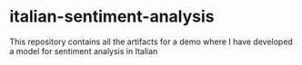# italian-sentiment-analysis
This repository contains all the artifacts for a demo where I have developed a model for sentiment analysis in Italian

